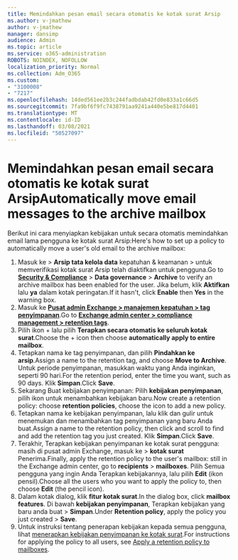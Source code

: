 ```yaml
---
title: Memindahkan pesan email secara otomatis ke kotak surat Arsip
ms.author: v-jmathew
author: v-jmathew
manager: dansimp
audience: Admin
ms.topic: article
ms.service: o365-administration
ROBOTS: NOINDEX, NOFOLLOW
localization_priority: Normal
ms.collection: Adm_O365
ms.custom:
- "3100008"
- "7217"
ms.openlocfilehash: 14ded561ee2b3c244fadbdab42fd0e833a1c66d5
ms.sourcegitcommit: 7fa9bf6f9fc7438791aa9241a440e5be817d4401
ms.translationtype: MT
ms.contentlocale: id-ID
ms.lasthandoff: 03/08/2021
ms.locfileid: "50527097"
---
```

# <a name="automatically-move-email-messages-to-the-archive-mailbox"></a><span data-ttu-id="9b8b5-102">Memindahkan pesan email secara otomatis ke kotak surat Arsip</span><span class="sxs-lookup"><span data-stu-id="9b8b5-102">Automatically move email messages to the archive mailbox</span></span>

<span data-ttu-id="9b8b5-103">Berikut ini cara menyiapkan kebijakan untuk secara otomatis memindahkan email lama pengguna ke kotak surat Arsip:</span><span class="sxs-lookup"><span data-stu-id="9b8b5-103">Here's how to set up a policy to automatically move a user's old email to the archive mailbox:</span></span>

1. <span data-ttu-id="9b8b5-104">Masuk ke [](https://go.microsoft.com/fwlink/p/?linkid=2077143)  >  **Arsip tata kelola data** kepatuhan & keamanan  >   untuk memverifikasi kotak surat Arsip telah diaktifkan untuk pengguna.</span><span class="sxs-lookup"><span data-stu-id="9b8b5-104">Go to [**Security & Compliance**](https://go.microsoft.com/fwlink/p/?linkid=2077143) > **Data governance** > **Archive** to verify an archive mailbox has been enabled for the user.</span></span> <span data-ttu-id="9b8b5-105">Jika belum, klik **Aktifkan** lalu **ya** dalam kotak peringatan.</span><span class="sxs-lookup"><span data-stu-id="9b8b5-105">If it hasn't, click **Enable** then **Yes** in the warning box.</span></span>
2. <span data-ttu-id="9b8b5-106">Masuk ke [**Pusat admin Exchange > manajemen kepatuhan > tag penyimpanan**](https://go.microsoft.com/fwlink/?linkid=2059104).</span><span class="sxs-lookup"><span data-stu-id="9b8b5-106">Go to [**Exchange admin center > compliance management > retention tags**](https://go.microsoft.com/fwlink/?linkid=2059104).</span></span>
3. <span data-ttu-id="9b8b5-107">Pilih ikon + lalu pilih **Terapkan secara otomatis ke seluruh kotak surat**.</span><span class="sxs-lookup"><span data-stu-id="9b8b5-107">Choose the + icon then choose **automatically apply to entire mailbox**.</span></span>
4. <span data-ttu-id="9b8b5-108">Tetapkan nama ke tag penyimpanan, dan pilih **Pindahkan ke arsip**.</span><span class="sxs-lookup"><span data-stu-id="9b8b5-108">Assign a name to the retention tag, and choose **Move to Archive**.</span></span> <span data-ttu-id="9b8b5-109">Untuk periode penyimpanan, masukkan waktu yang Anda inginkan, seperti 90 hari.</span><span class="sxs-lookup"><span data-stu-id="9b8b5-109">For the retention period, enter the time you want, such as 90 days.</span></span> <span data-ttu-id="9b8b5-110">Klik **Simpan**.</span><span class="sxs-lookup"><span data-stu-id="9b8b5-110">Click **Save**.</span></span>
5. <span data-ttu-id="9b8b5-111">Sekarang Buat kebijakan penyimpanan: Pilih **kebijakan penyimpanan**, pilih ikon untuk menambahkan kebijakan baru.</span><span class="sxs-lookup"><span data-stu-id="9b8b5-111">Now create a retention policy: choose **retention policies**, choose the icon to add a new policy.</span></span>
6. <span data-ttu-id="9b8b5-112">Tetapkan nama ke kebijakan penyimpanan, lalu klik dan gulir untuk menemukan dan menambahkan tag penyimpanan yang baru Anda buat.</span><span class="sxs-lookup"><span data-stu-id="9b8b5-112">Assign a name to the retention policy, then click and scroll to find and add the retention tag you just created.</span></span> <span data-ttu-id="9b8b5-113">Klik **Simpan**.</span><span class="sxs-lookup"><span data-stu-id="9b8b5-113">Click **Save**.</span></span>
7. <span data-ttu-id="9b8b5-114">Terakhir, Terapkan kebijakan penyimpanan ke kotak surat pengguna: masih di pusat admin Exchange, masuk ke   >  **kotak surat** Penerima.</span><span class="sxs-lookup"><span data-stu-id="9b8b5-114">Finally, apply the retention policy to the user's mailbox: still in the Exchange admin center, go to **recipients** > **mailboxes**.</span></span> <span data-ttu-id="9b8b5-115">Pilih Semua pengguna yang ingin Anda Terapkan kebijakannya, lalu pilih **Edit** (ikon pensil).</span><span class="sxs-lookup"><span data-stu-id="9b8b5-115">Choose all the users who you want to apply the policy to, then choose **Edit** (the pencil icon).</span></span>
8. <span data-ttu-id="9b8b5-116">Dalam kotak dialog, klik **fitur kotak surat**.</span><span class="sxs-lookup"><span data-stu-id="9b8b5-116">In the dialog box, click **mailbox features**.</span></span> <span data-ttu-id="9b8b5-117">Di bawah **kebijakan penyimpanan**, Terapkan kebijakan yang baru anda buat > **Simpan**.</span><span class="sxs-lookup"><span data-stu-id="9b8b5-117">Under **Retention policy**, apply the policy you just created > **Save**.</span></span>
9. <span data-ttu-id="9b8b5-118">Untuk instruksi tentang penerapan kebijakan kepada semua pengguna, lihat [menerapkan kebijakan penyimpanan ke kotak surat](https://docs.microsoft.com/exchange/security-and-compliance/messaging-records-management/apply-retention-policy).</span><span class="sxs-lookup"><span data-stu-id="9b8b5-118">For instructions for applying the policy to all users, see [Apply a retention policy to mailboxes](https://docs.microsoft.com/exchange/security-and-compliance/messaging-records-management/apply-retention-policy).</span></span>
